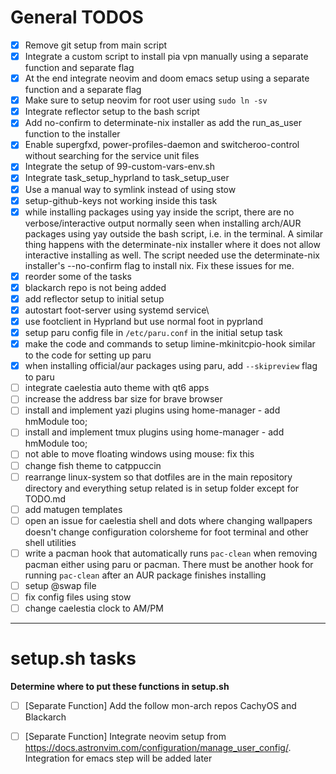 # General TODOS

- [x] Remove git setup from main script
- [x] Integrate a custom script to install pia vpn manually using a separate function and separate flag
- [x] At the end integrate neovim and doom emacs setup using a separate function and a separate flag
- [x] Make sure to setup neovim for root user using `sudo ln -sv`
- [x] Integrate reflector setup to the bash script
- [x] Add no-confirm to determinate-nix installer as add the run_as_user function to the installer
- [x] Enable supergfxd, power-profiles-daemon and switcheroo-control without searching for the service unit files
- [x] Integrate the setup of 99-custom-vars-env.sh
- [x] Integrate task_setup_hyprland to task_setup_user
- [x] Use a manual way to symlink instead of using stow
- [x] setup-github-keys not working inside this task
- [x] while installing packages using yay inside the script, there are no verbose/interactive output normally seen when installing arch/AUR packages using yay outside the bash script, i.e. in the terminal. A similar thing happens with the determinate-nix installer where it does not allow interactive installing as well. The script needed use the determinate-nix installer's --no-confirm flag to install nix. Fix these issues for me.
- [x] reorder some of the tasks
- [x] blackarch repo is not being added
- [x] add reflector setup to initial setup
- [x] autostart foot-server using systemd service\
- [x] use footclient in Hyprland but use normal foot in pyprland
- [x] setup paru config file in `/etc/paru.conf` in the initial setup task
- [x] make the code and commands to setup limine-mkinitcpio-hook similar to the code for setting up paru
- [x] when installing official/aur packages using paru, add `--skipreview` flag to paru
- [ ] integrate caelestia auto theme with qt6 apps
- [ ] increase the address bar size for brave browser
- [ ] install and implement yazi plugins using home-manager - add hmModule too;
- [ ] install and implement tmux plugins using home-manager - add hmModule too;
- [ ] not able to move floating windows using mouse: fix this
- [ ] change fish theme to catppuccin
- [ ] rearrange linux-system so that dotfiles are in the main repository directory and everything setup related is in setup folder except for TODO.md
- [ ] add matugen templates
- [ ] open an issue for caelestia shell and dots where changing wallpapers doesn't change configuration colorsheme for foot terminal and other shell utilities
- [ ] write a pacman hook that automatically runs `pac-clean` when removing pacman either using paru or pacman. There must be another hook for running `pac-clean` after an AUR package finishes installing
- [ ] setup @swap file
- [ ] fix config files using stow
- [ ] change caelestia clock to AM/PM

---

# setup.sh tasks

**Determine where to put these functions in setup.sh**

- [ ] [Separate Function] Add the follow mon-arch repos CachyOS and Blackarch

- [ ] [Separate Function] Integrate neovim setup from https://docs.astronvim.com/configuration/manage_user_config/. Integration for emacs step will be added later
